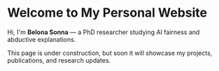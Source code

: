 # Welcome to My Personal Website

Hi, I'm **Belona Sonna** — a PhD researcher studying AI fairness and abductive explanations.  

This page is under construction, but soon it will showcase my projects, publications, and research updates.
